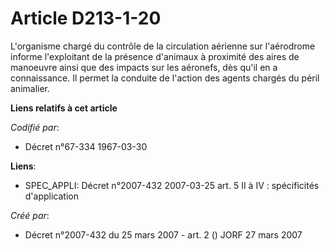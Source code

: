 # Article D213-1-20

L'organisme chargé du contrôle de la circulation aérienne sur l'aérodrome informe l'exploitant de la présence d'animaux à
proximité des aires de manoeuvre ainsi que des impacts sur les aéronefs, dès qu'il en a connaissance. Il permet la conduite
de l'action des agents chargés du péril animalier.

**Liens relatifs à cet article**

_Codifié par_:

  - Décret n°67-334 1967-03-30

**Liens**:

  - SPEC_APPLI: Décret n°2007-432 2007-03-25 art. 5 II à IV : spécificités d'application

_Créé par_:

  - Décret n°2007-432 du 25 mars 2007 - art. 2 () JORF 27 mars 2007
